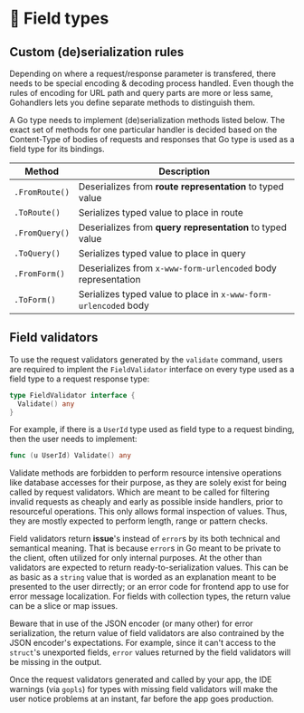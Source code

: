 # 🧬 Field types

## Custom (de)serialization rules

Depending on where a request/response parameter is transfered, there needs to be special encoding & decoding process handled. Even though the rules of encoding for URL path and query parts are more or less same, Gohandlers lets you define separate methods to distinguish them.

A Go type needs to implement (de)serialization methods listed below. The exact set of methods for one particular handler is decided based on the Content-Type of bodies of requests and responses that Go type is used as a field type for its bindings.

| Method         | Description                                                     |
| -------------- | --------------------------------------------------------------- |
| `.FromRoute()` | Deserializes from **route representation** to typed value       |
| `.ToRoute()`   | Serializes typed value to place in route                        |
| `.FromQuery()` | Deserializes from **query representation** to typed value       |
| `.ToQuery()`   | Serializes typed value to place in query                        |
| `.FromForm()`  | Deserializes from `x-www-form-urlencoded` body representation   |
| `.ToForm()`    | Serializes typed value to place in `x-www-form-urlencoded` body |

## Field validators

To use the request validators generated by the `validate` command, users are required to implent the `FieldValidator` interface on every type used as a field type to a request response type:

```go
type FieldValidator interface {
  Validate() any
}
```

For example, if there is a `UserId` type used as field type to a request binding, then the user needs to implement:

```go
func (u UserId) Validate() any
```

Validate methods are forbidden to perform resource intensive operations like database accesses for their purpose, as they are solely exist for being called by request validators. Which are meant to be called for filtering invalid requests as cheaply and early as possible inside handlers, prior to resourceful operations. This only allows formal inspection of values. Thus, they are mostly expected to perform length, range or pattern checks.

Field validators return **issue**'s instead of `error`s by its both technical and semantical meaning. That is because `error`s in Go meant to be private to the client, often utilized for only internal purposes. At the other than validators are expected to return ready-to-serialization values. This can be as basic as a `string` value that is worded as an explanation meant to be presented to the user dirrectly; or an error code for frontend app to use for error message localization. For fields with collection types, the return value can be a slice or map issues.

Beware that in use of the JSON encoder (or many other) for error serialization, the return value of field validators are also contrained by the JSON encoder's expectations. For example, since it can't access to the `struct`'s unexported fields, `error` values returned by the field validators will be missing in the output.

Once the request validators generated and called by your app, the IDE warnings (via `gopls`) for types with missing field validators will make the user notice problems at an instant, far before the app goes production.

